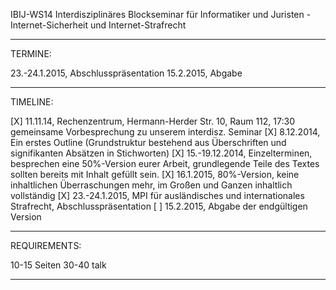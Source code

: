 IBIJ-WS14
Interdisziplinäres Blockseminar für Informatiker und Juristen - Internet-Sicherheit und Internet-Strafrecht
_____________________
TERMINE:

23.-24.1.2015, Abschlusspräsentation
15.2.2015, Abgabe
_____________________
TIMELINE:

[X] 11.11.14, Rechenzentrum, Hermann-Herder Str. 10, Raum 112, 17:30 gemeinsame Vorbesprechung zu unserem interdisz. Seminar
[X] 8.12.2014, Ein erstes Outline (Grundstruktur bestehend aus Überschriften und signifikanten Absätzen in Stichworten)
[X] 15.-19.12.2014, Einzelterminen, besprechen eine 50%-Version eurer Arbeit, grundlegende Teile des Textes sollten bereits mit Inhalt gefüllt sein.
[X] 16.1.2015, 80%-Version, keine inhaltlichen Überraschungen mehr, im Großen und Ganzen inhaltlich vollständig
[X] 23.-24.1.2015, MPI für ausländisches und internationales Strafrecht, Abschlusspräsentation
[ ] 15.2.2015, Abgabe der endgültigen Version
_____________________
REQUIREMENTS:

10-15 Seiten
30-40 talk
_____________________



